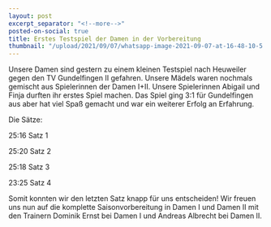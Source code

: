 ```yaml
---
layout: post
excerpt_separator: "<!--more-->"
posted-on-social: true
title: Erstes Testspiel der Damen in der Vorbereitung
thumbnail: "/upload/2021/09/07/whatsapp-image-2021-09-07-at-16-48-10-5.jpeg"
---
```

Unsere Damen sind gestern zu einem kleinen Testspiel nach Heuweiler gegen den TV Gundelfingen II gefahren. Unsere Mädels waren nochmals gemischt aus Spielerinnen der Damen I+II. Unsere Spielerinnen Abigail und Finja durften ihr erstes Spiel machen. Das Spiel ging 3:1 für Gundelfingen aus aber hat viel Spaß gemacht und war ein weiterer Erfolg an Erfahrung. 

Die Sätze:

25:16 Satz 1

25:20 Satz 2

25:18 Satz 3

23:25 Satz 4

Somit konnten wir den letzten Satz knapp für uns entscheiden! Wir freuen uns nun auf die komplette Saisonvorbereitung in Damen I und Damen II mit den Trainern Dominik Ernst bei Damen I und Andreas Albrecht bei Damen II.